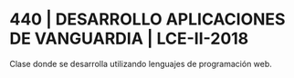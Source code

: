 # 440 | DESARROLLO APLICACIONES DE VANGUARDIA | LCE-II-2018
Clase donde se desarrolla utilizando lenguajes de programación web.
